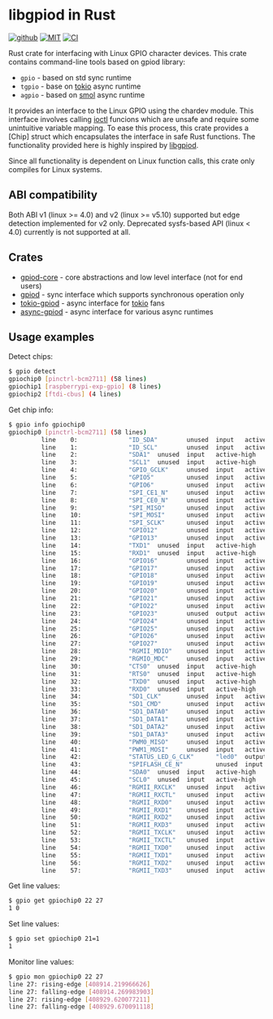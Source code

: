 # libgpiod in Rust

[![github](https://img.shields.io/badge/github-katyo/gpiod--rs-8da0cb.svg?style=for-the-badge&logo=github)](https://github.com/katyo/gpiod-rs)
[![MIT](https://img.shields.io/badge/License-MIT-brightgreen.svg?style=for-the-badge)](https://opensource.org/licenses/MIT)
[![CI](https://img.shields.io/github/actions/workflow/status/katyo/gpiod-rs/ci.yml?branch=master&style=for-the-badge&logo=github-actions&logoColor=white)](https://github.com/katyo/gpiod-rs/actions?query=workflow%3ARust)

Rust crate for interfacing with Linux GPIO character devices.
This crate contains command-line tools based on gpiod library:

- `gpio` - based on std sync runtime
- `tgpio` - base on [tokio](https://tokio.rs/) async runtime
- `agpio` - based on [smol](https://github.com/smol-rs/smol) async runtime

It provides an interface to the Linux GPIO using the chardev module.
This interface involves calling [ioctl](https://man7.org/linux/man-pages/man2/ioctl.2.html) funcions which are unsafe and require some unintuitive variable mapping.
To ease this process, this crate provides a [Chip] struct which encapsulates the interface in safe Rust functions.
The functionality provided here is highly inspired by [libgpiod](https://git.kernel.org/pub/scm/libs/libgpiod/libgpiod.git/).

Since all functionality is dependent on Linux function calls, this crate only compiles for Linux systems.

## ABI compatibility

Both ABI v1 (linux >= 4.0) and v2 (linux >= v5.10) supported but edge detection implemented for v2 only.
Deprecated sysfs-based API (linux < 4.0) currently is not supported at all.

## Crates

- [gpiod-core](https://crates.io/crates/gpiod-core) - core abstractions and low level interface (not for end users)
- [gpiod](https://crates.io/crates/gpiod) - sync interface which supports synchronous operation only
- [tokio-gpiod](https://crates.io/crates/tokio-gpiod) - async interface for [tokio](https://tokio.rs/) fans
- [async-gpiod](https://crates.io/crates/async-gpiod) - async interface for various async runtimes

## Usage examples

Detect chips:
```sh
$ gpio detect
gpiochip0 [pinctrl-bcm2711] (58 lines)
gpiochip1 [raspberrypi-exp-gpio] (8 lines)
gpiochip2 [ftdi-cbus] (4 lines)
```

Get chip info:
```sh
$ gpio info gpiochip0
gpiochip0 [pinctrl-bcm2711] (58 lines)
         line    0:              "ID_SDA"        unused  input   active-high
         line    1:              "ID_SCL"        unused  input   active-high
         line    2:              "SDA1"  unused  input   active-high
         line    3:              "SCL1"  unused  input   active-high
         line    4:              "GPIO_GCLK"     unused  input   active-high
         line    5:              "GPIO5"         unused  input   active-high
         line    6:              "GPIO6"         unused  input   active-high
         line    7:              "SPI_CE1_N"     unused  input   active-high
         line    8:              "SPI_CE0_N"     unused  input   active-high
         line    9:              "SPI_MISO"      unused  input   active-high
         line    10:             "SPI_MOSI"      unused  input   active-high
         line    11:             "SPI_SCLK"      unused  input   active-high
         line    12:             "GPIO12"        unused  input   active-high
         line    13:             "GPIO13"        unused  input   active-high
         line    14:             "TXD1"  unused  input   active-high
         line    15:             "RXD1"  unused  input   active-high
         line    16:             "GPIO16"        unused  input   active-high
         line    17:             "GPIO17"        unused  input   active-high
         line    18:             "GPIO18"        unused  input   active-high
         line    19:             "GPIO19"        unused  input   active-high
         line    20:             "GPIO20"        unused  input   active-high
         line    21:             "GPIO21"        unused  input   active-high
         line    22:             "GPIO22"        unused  input   active-high
         line    23:             "GPIO23"        unused  output  active-high
         line    24:             "GPIO24"        unused  input   active-high
         line    25:             "GPIO25"        unused  input   active-high
         line    26:             "GPIO26"        unused  input   active-high
         line    27:             "GPIO27"        unused  input   active-high
         line    28:             "RGMII_MDIO"    unused  input   active-high
         line    29:             "RGMIO_MDC"     unused  input   active-high
         line    30:             "CTS0"  unused  input   active-high
         line    31:             "RTS0"  unused  input   active-high
         line    32:             "TXD0"  unused  input   active-high
         line    33:             "RXD0"  unused  input   active-high
         line    34:             "SD1_CLK"       unused  input   active-high
         line    35:             "SD1_CMD"       unused  input   active-high
         line    36:             "SD1_DATA0"     unused  input   active-high
         line    37:             "SD1_DATA1"     unused  input   active-high
         line    38:             "SD1_DATA2"     unused  input   active-high
         line    39:             "SD1_DATA3"     unused  input   active-high
         line    40:             "PWM0_MISO"     unused  input   active-high
         line    41:             "PWM1_MOSI"     unused  input   active-high
         line    42:             "STATUS_LED_G_CLK"      "led0"  output  active-high     [used]
         line    43:             "SPIFLASH_CE_N"         unused  input   active-high
         line    44:             "SDA0"  unused  input   active-high
         line    45:             "SCL0"  unused  input   active-high
         line    46:             "RGMII_RXCLK"   unused  input   active-high
         line    47:             "RGMII_RXCTL"   unused  input   active-high
         line    48:             "RGMII_RXD0"    unused  input   active-high
         line    49:             "RGMII_RXD1"    unused  input   active-high
         line    50:             "RGMII_RXD2"    unused  input   active-high
         line    51:             "RGMII_RXD3"    unused  input   active-high
         line    52:             "RGMII_TXCLK"   unused  input   active-high
         line    53:             "RGMII_TXCTL"   unused  input   active-high
         line    54:             "RGMII_TXD0"    unused  input   active-high
         line    55:             "RGMII_TXD1"    unused  input   active-high
         line    56:             "RGMII_TXD2"    unused  input   active-high
         line    57:             "RGMII_TXD3"    unused  input   active-high
```

Get line values:
```sh
$ gpio get gpiochip0 22 27
1 0
```

Set line values:
```sh
$ gpio set gpiochip0 21=1
1
```

Monitor line values:
```sh
$ gpio mon gpiochip0 22 27
line 27: rising-edge [408914.219966626]
line 27: falling-edge [408914.269983903]
line 27: rising-edge [408929.620077211]
line 27: falling-edge [408929.670091118]
```
